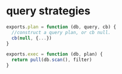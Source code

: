 
# query strategies


``` js
exports.plan = function (db, query, cb) {
  //construct a query plan, or cb null.
  cb(null, {...})
}

exports.exec = function (db, plan) {
  return pull(db.scan(), filter)
}

```
